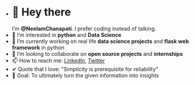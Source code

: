 
- <h1>👋 Hey there</h1> I’m <b>@NeelamChanapati</b>. I prefer coding instead of talking.
- 👀 I’m interested in <b>python</b> and <b>Data Science</b>
- 🌱 I’m currently working on real life <b>data science projects</b> and <b>flask web framework</b> in python
- 💞️ I’m looking to collaborate on <b>open source projects</b> and <b>internships</b>
- 📫 How to reach me: <a href = "https://www.linkedin.com/in/neelamchanapati/">LinkedIn</a>, <a href = "https://twitter.com/ChanapatiNeelam">Twitter</a>
- ✔  Quote that I love: "Simplicity is prerequisite for reliability"
- 🎯 Goal: To ultimately turn the given information into insights
<!---
NeelamChanapati/NeelamChanapati is a ✨ special ✨ repository because its `README.md` (this file) appears on your GitHub profile.
You can click the Preview link to take a look at your changes.
--->
